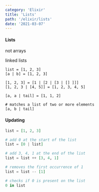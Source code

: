 ```yaml
---
category: 'Elixir'
title: 'Lists'
path: '/elixir/lists'
date: '2021-03-07'
---
```


#### Lists

not arrays

linked lists

```
list = [1, 2, 3]
[a | b] = [1, 2, 3]

[1, 2, 3] = [1 | [2 | [3 | [] ]]]
[1, 2, 3 | [4, 5]] = [1, 2, 3, 4, 5]

[a, a | tail] = [1, 1, 2]

# matches a list of two or more elements
[a, b | tail]
```

#### Updating

```elixir
list = [1, 2, 3]

# add 0 at the start of the list
list = [0 | list]

# add 3, 4, 1 at the end of the list
list = list ++ [3, 4, 1]

# removes the first occurrence of 1
list = list -- [1]

# checks if 0 is present on the list
0 in list
```
